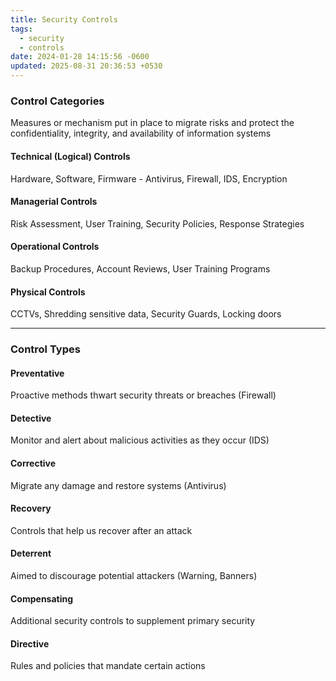 ```yaml
---
title: Security Controls
tags:
  - security
  - controls
date: 2024-01-28 14:15:56 -0600
updated: 2025-08-31 20:36:53 +0530
---
```


### Control Categories
Measures or mechanism put in place to migrate risks and protect the confidentiality, integrity, and availability of information systems

#### Technical (Logical) Controls
Hardware, Software, Firmware - Antivirus, Firewall, IDS, Encryption  

#### Managerial Controls
Risk Assessment, User Training, Security Policies, Response Strategies

#### Operational Controls
Backup Procedures, Account Reviews, User Training Programs  

#### Physical Controls
CCTVs, Shredding sensitive data, Security Guards, Locking doors

---

### Control Types

#### Preventative
Proactive methods thwart security threats or breaches (Firewall)  

#### Detective
Monitor and alert about malicious activities as they occur (IDS)  

#### Corrective
Migrate any damage and restore systems (Antivirus)  

#### Recovery
Controls that help us recover after an attack

#### Deterrent
Aimed to discourage potential attackers (Warning, Banners)  

#### Compensating
Additional security controls to supplement primary security  

#### Directive
Rules and policies that mandate certain actions
